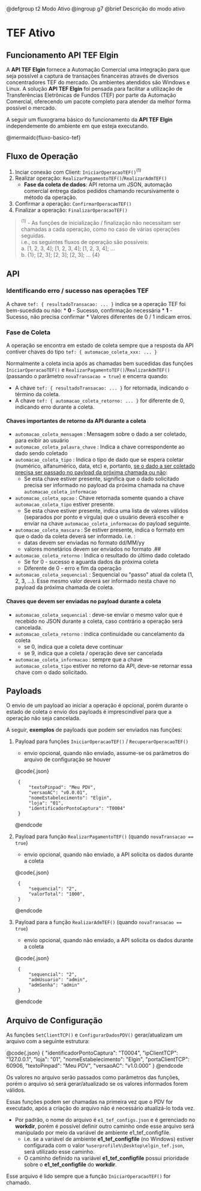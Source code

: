 @defgroup t2 Modo Ativo
@ingroup g7
@brief Descrição do modo ativo


# TEF Ativo

## Funcionamento API TEF Elgin
A **API TEF Elgin** fornece a Automação Comercial uma integração para que seja possível a captura de transações financeiras através de diversos concentradores TEF do mercado. Os ambientes atendidos são Windows e Linux.
A solução **API TEF Elgin** foi pensada para facilitar a utilização de Transferências Eletrônicas de Fundos (TEF) por parte da Automação Comercial, oferecendo um pacote completo para atender da melhor forma possível o mercado.

A seguir um fluxograma básico do funcionamento da **API TEF Elgin** independemente do ambiente em que esteja executando.

@mermaidc{fluxo-basico-tef}


## Fluxo de Operação

1. Inciar conexão com Client: `IniciarOperacaoTEF()`<sup>(1)</sup> 
2. Realizar operação: `RealizarPagamentoTEF()`/`RealizarAdmTEF()`
    * **Fase da coleta de dados**: API retorna um JSON, automação comercial entrega dados pedidos chamando recursivamente o método da operação.
3. Confirmar a operação: `ConfirmarOperacaoTEF()`
4. Finalizar a operação: `FinalizarOperacaoTEF()`

> <sup>(1)</sup>  -  As funções de inicialização / finalização não necessitam ser chamadas a cada operação, como no caso de várias operações seguidas.<br>
> i.e., os seguintes fluxos de operação são possíveis:<br>
> a. [1, 2, 3, 4]; [1, 2, 3, 4]; [1, 2, 3, 4]; ...<br>
> b. {1}; [2, 3]; [2, 3]; [2, 3]; ... {4}<br>

## API

### Identificando erro / sucesso nas operações TEF

A chave `tef: { resultadoTransacao: ... }` indica se a operação TEF foi bem-sucedida ou não:
    * **0** - Sucesso, confirmação necessária
    * **1** - Sucesso, não precisa confirmar
    * Valores diferentes de 0 / 1 indicam erros.

### Fase de Coleta
A operação se encontra em estado de coleta sempre que a resposta da API contiver chaves do tipo `tef: { automacao_coleta_xxx: ... }` 

Normalmente a coleta incia após as chamadas bem sucedidas das funções `IniciarOperacaoTEF()` e `RealizarPagamentoTEF()`/`RealizarAdmTEF()` (passando o parâmetro `novaTransacao = true`) e encerra quando:
* A chave `tef: { resultadoTransacao: ... }` for retornada, indicando o término da coleta.
* A chave `tef: { automacao_coleta_retorno: ... }` for diferente de 0, indicando erro durante a coleta.

#### Chaves importantes de retorno da API durante a coleta
* `automacao_coleta_mensagem` : Mensagem sobre o dado a ser coletado, para exibir ao usuário
* `automacao_coleta_palavra_chave` : Indica a chave correspondente ao dado sendo coletado
* `automacao_coleta_tipo` : Indica o tipo de dado que se espera coletar (numérico, alfanumérico, data, etc) e, portanto, <u>se o dado a ser coletado precisa ser passado no payload da próxima chamada ou não</u>:
    * Se esta chave estiver presente, significa que o dado solicitado precisa ser informado no payload da próxima chamada na chave `automacao_coleta_informacao`
* `automacao_coleta_opcao` : Chave retornada somente quando a chave `automacao_coleta_tipo` estiver presente.
    * Se esta chave estiver presente, indica uma lista de valores válidos (separados por ponto e vírgula) que o usuário deverá escolher e enviar na chave `automacao_coleta_informacao` do payload seguinte.
* `automacao_coleta_mascara` : Se estiver presente, indica o formato em que o dado da coleta deverá ser informado. i.e. :
    * datas devem ser enviadas no formato dd/MM/yy
    * valores monetários devem ser enviados no formato .## 
* `automacao_coleta_retorno` : Indica o resultado do último dado coletado
    * Se for 0 - sucesso e aguarda dados da próxima coleta
    * Diferente de 0 - erro e fim da operação
* `automacao_coleta_sequencial` : Sequencial ou "passo" atual da coleta (1, 2, 3, ...). Esse mesmo valor deverá ser informado nesta chave no payload da próxima chamada de coleta.

#### Chaves que devem ser enviadas no payload durante a coleta
* `automacao_coleta_sequencial` : deve-se enviar o mesmo valor que é recebido no JSON durante a coleta, caso contrário a operação será cancelada.
* `automacao_coleta_retorno` : indica continuidade ou cancelamento da coleta
    * se 0, indica que a coleta deve continuar
    * se 9, indica que a coleta / operação deve ser cancelada
* `automacao_coleta_informacao` : sempre que a chave `automacao_coleta_tipo` estiver no retorno da API, deve-se retornar essa chave com o dado solicitado.

## Payloads

O envio de um payload ao iniciar a operação é opcional, porém durante o estado de coleta o envio dos payloads é imprescindível para que a operação não seja cancelada.

A seguir, **exemplos** de payloads que podem ser enviados nas funções:

1. Payload para funções `IniciarOperacaoTEF()` / `RecuperarOperacaoTEF()` 
    - envio opcional, quando não enviado, assume-se os parâmetros do arquivo de configuração se houver
    
    @code{.json}

        {
            "textoPinpad": "Meu PDV",
            "versaoAC": "v0.0.01",
            "nomeEstabelecimento": "Elgin",
            "loja": "01",
            "identificadorPontoCaptura": "T0004"
        }

    @endcode

2. Payload para função `RealizarPagamentoTEF()` (quando `novaTransacao == true`)
    - envio opcional, quando não enviado, a API solicita os dados durante a coleta
    
    @code{.json}

        {
            "sequencial": "2",
            "valorTotal": "1000",
        }

    @endcode

3. Payload para a função `RealizarAdmTEF()` (quando `novaTransacao == true`)
    - envio opcional, quando não enviado, a API solicita os dados durante a coleta

    @code{.json}

        {
            "sequencial": "2",
            "admUsuario": "admin",
            "admSenha": "admin"
        }

    @endcode

## Arquivo de Configuração

As funções `SetClientTCP()` e `ConfigurarDadosPDV()` gerar/atualizam um arquivo com a seguinte estrutura:

@code{.json}
    {​​​​​
        "identificadorPontoCaptura": "T0004",
        "ipClientTCP": "127.0.0.1",
        "loja": "01",
        "nomeEstabelecimento": "Elgin",
        "portaClientTCP": 60906,
        "textoPinpad": "Meu PDV",
        "versaoAC": "v1.0.000"
    }​​​​​
@endcode

Os valores no arquivo serão passados como parâmetros das funções, porém o arquivo só será gerar/atualizado se os valores informados forem válidos.

Essas funções podem ser chamadas na primeira vez que o PDV for executado, após a criação do arquivo não é necessário atualizá-lo toda vez.

* Por padrão, o nome do arquivo é `e1_tef_configs.json` e é gerenciado no **workdir**, porém é possível definir outro caminho onde esse arquivo será manipulado por meio da variável de ambiente e1_tef_configfile.
    * i.e. se a variável de ambiente **e1_tef_configfile** (no Windows) estiver configurada com o valor `%userprofile%\Desktop\elgin_tef.json`, será utilizado esse caminho.
    * O caminho definido na variável **e1_tef_configfile** possui prioridade sobre o **e1_tef_configfile** do **workdir**.

Esse arquivo é lido sempre que a função `IniciarOperacaoTEF()` for chamado.